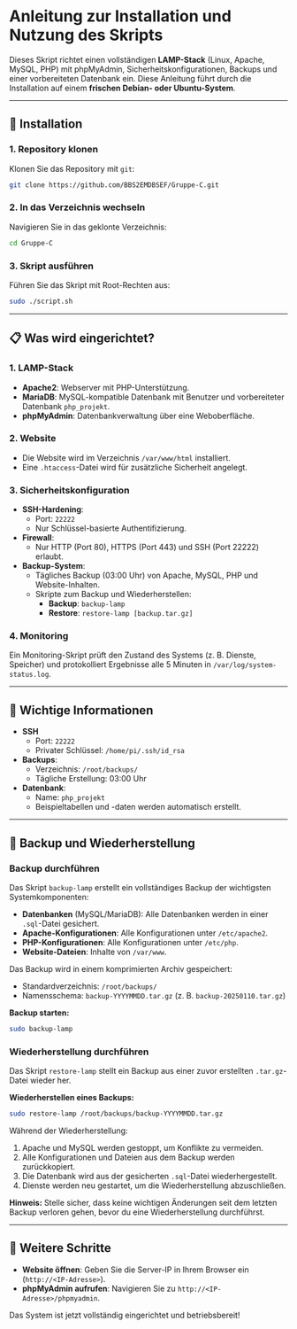 # Anleitung zur Installation und Nutzung des Skripts

Dieses Skript richtet einen vollständigen **LAMP-Stack** (Linux, Apache, MySQL, PHP) mit phpMyAdmin, Sicherheitskonfigurationen, Backups und einer vorbereiteten Datenbank ein. Diese Anleitung führt durch die Installation auf einem **frischen Debian- oder Ubuntu-System**.

---

## 🚀 **Installation**

### 1. **Repository klonen**
Klonen Sie das Repository mit `git`:
```bash
git clone https://github.com/BBS2EMDBSEF/Gruppe-C.git
```

### 2. **In das Verzeichnis wechseln**
Navigieren Sie in das geklonte Verzeichnis:
```bash
cd Gruppe-C
```

### 3. **Skript ausführen**
Führen Sie das Skript mit Root-Rechten aus:
```bash
sudo ./script.sh
```

---

## 📋 **Was wird eingerichtet?**

### **1. LAMP-Stack**
- **Apache2**: Webserver mit PHP-Unterstützung.
- **MariaDB**: MySQL-kompatible Datenbank mit Benutzer und vorbereiteter Datenbank `php_projekt`.
- **phpMyAdmin**: Datenbankverwaltung über eine Weboberfläche.

### **2. Website**
- Die Website wird im Verzeichnis `/var/www/html` installiert.
- Eine `.htaccess`-Datei wird für zusätzliche Sicherheit angelegt.

### **3. Sicherheitskonfiguration**
- **SSH-Hardening**:
  - Port: `22222`
  - Nur Schlüssel-basierte Authentifizierung.
- **Firewall**:
  - Nur HTTP (Port 80), HTTPS (Port 443) und SSH (Port 22222) erlaubt.
- **Backup-System**:
  - Tägliches Backup (03:00 Uhr) von Apache, MySQL, PHP und Website-Inhalten.
  - Skripte zum Backup und Wiederherstellen:
    - **Backup**: `backup-lamp`
    - **Restore**: `restore-lamp [backup.tar.gz]`

### **4. Monitoring**
Ein Monitoring-Skript prüft den Zustand des Systems (z. B. Dienste, Speicher) und protokolliert Ergebnisse alle 5 Minuten in `/var/log/system-status.log`.

---

## 🔑 **Wichtige Informationen**

- **SSH**
  - Port: `22222`
  - Privater Schlüssel: `/home/pi/.ssh/id_rsa`
- **Backups**:
  - Verzeichnis: `/root/backups/`
  - Tägliche Erstellung: 03:00 Uhr
- **Datenbank**:
  - Name: `php_projekt`
  - Beispieltabellen und -daten werden automatisch erstellt.

---

## 💾 **Backup und Wiederherstellung**

### **Backup durchführen**
Das Skript `backup-lamp` erstellt ein vollständiges Backup der wichtigsten Systemkomponenten:

- **Datenbanken** (MySQL/MariaDB): Alle Datenbanken werden in einer `.sql`-Datei gesichert.
- **Apache-Konfigurationen**: Alle Konfigurationen unter `/etc/apache2`.
- **PHP-Konfigurationen**: Alle Konfigurationen unter `/etc/php`.
- **Website-Dateien**: Inhalte von `/var/www`.

Das Backup wird in einem komprimierten Archiv gespeichert:
- Standardverzeichnis: `/root/backups/`
- Namensschema: `backup-YYYYMMDD.tar.gz` (z. B. `backup-20250110.tar.gz`)

**Backup starten:**
```bash
sudo backup-lamp
```

### **Wiederherstellung durchführen**
Das Skript `restore-lamp` stellt ein Backup aus einer zuvor erstellten `.tar.gz`-Datei wieder her.

**Wiederherstellen eines Backups:**
```bash
sudo restore-lamp /root/backups/backup-YYYYMMDD.tar.gz
```

Während der Wiederherstellung:
1. Apache und MySQL werden gestoppt, um Konflikte zu vermeiden.
2. Alle Konfigurationen und Dateien aus dem Backup werden zurückkopiert.
3. Die Datenbank wird aus der gesicherten `.sql`-Datei wiederhergestellt.
4. Dienste werden neu gestartet, um die Wiederherstellung abzuschließen.

**Hinweis:** Stelle sicher, dass keine wichtigen Änderungen seit dem letzten Backup verloren gehen, bevor du eine Wiederherstellung durchführst.

---

## 📂 **Weitere Schritte**
- **Website öffnen**: Geben Sie die Server-IP in Ihrem Browser ein (`http://<IP-Adresse>`).
- **phpMyAdmin aufrufen**: Navigieren Sie zu `http://<IP-Adresse>/phpmyadmin`.

Das System ist jetzt vollständig eingerichtet und betriebsbereit!

